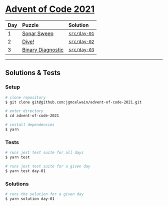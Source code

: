 # [Advent of Code 2021](https://adventofcode.com/)

| Day | Puzzle                                                   | Solution                                                                               |
| :-- | :------------------------------------------------------- | :------------------------------------------------------------------------------------- |
| 1   | [Sonar Sweep](https://adventofcode.com/2021/day/1)       | [`src/day-01`](https://github.com/jgmcelwain/advent-of-code-2021/tree/main/src/day-01) |
| 2   | [Dive!](https://adventofcode.com/2021/day/2)             | [`src/day-02`](https://github.com/jgmcelwain/advent-of-code-2021/tree/main/src/day-02) |
| 3   | [Binary Diagnostic](https://adventofcode.com/2021/day/3) | [`src/day-03`](https://github.com/jgmcelwain/advent-of-code-2021/tree/main/src/day-03) |

---

## Solutions & Tests

### Setup

```bash
# clone repository
$ git clone git@github.com:jgmcelwain/advent-of-code-2021.git

# enter directory
$ cd advent-of-code-2021

# install dependencies
$ yarn
```

### Tests

```bash
# runs jest test suite for all days
$ yarn test

# runs jest test suite for a given day
$ yarn test day-01
```

### Solutions

```bash
# runs the solution for a given day
$ yarn solution day-01
```

